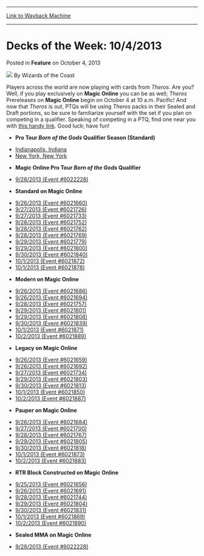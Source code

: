 
---
[Link to Wayback Machine](https://web.archive.org/web/20220129103349/https://magic.wizards.com/en/articles/archive/feature/decks-week-1042013-2013-10-04)

[_metadata_:wayback_url]:- "https://magic.wizards.com/en/articles/archive/feature/decks-week-1042013-2013-10-04"
[_metadata_:wayback_raw_url]:- "https://web.archive.org/web/20220129103349id_/https://magic.wizards.com/en/articles/archive/feature/decks-week-1042013-2013-10-04"
[_metadata_:wayback_capture_timestamp]:- "2022-01-29 10:33:49+00:00"
[_metadata_:description]:- "Players across the world are now playing with cards from Theros. Are you? Well, if you play exclusively on Magic Online you can be as well; Theros Prereleases on Magic Online begin on October 4 at 10 a.m. Pacific! And now that Theros is out, PTQs will be using Theros packs in their Sealed and Draft portions, so be sure to familiarize yourself with the set if you plan on"
[_metadata_:generator]:- "Drupal 7 (http://drupal.org)"
[_metadata_:publish_date]:- "2013-10-04"
---


Decks of the Week: 10/4/2013
============================



 Posted in **Feature**
 on October 4, 2013 






![](https://media.magic.wizards.com/styles/auth_small/public/images/person/wizards_author.jpg)
By Wizards of the Coast












Players across the world are now playing with cards from *Theros*. Are you? Well, if you play exclusively on **Magic Online** you can be as well; *Theros* Prereleases on **Magic Online** begin on October 4 at 10 a.m. Pacific! And now that *Theros* is out, PTQs will be using *Theros* packs in their Sealed and Draft portions, so be sure to familiarize yourself with the set if you plan on competing in a qualifier. Speaking of competing in a PTQ, find one near you with [this handy link](https://www.wizards.com/Magic/TCG/Events.aspx?x=mtg/event/protour/qualifierlist#bog). Good luck; have fun! 


* **Pro Tour *Born of the Gods* Qualifier Season (Standard)**
+ [Indianapolis, Indiana](/en/articles/archive/event-coverage/pro-tour-qualifier-season-top-8-standard-decklists-2013-08-25)
+ [New York, New York](/en/articles/archive/event-coverage/pro-tour-qualifier-season-top-8-standard-decklists-2013-09-14-0)
* **Magic Online Pro Tour *Born of the Gods* Qualifier**
+ [9/28/2013 (Event #6022228)](http://www.wizards.com/Magic/digital/MagicOnlineTourn.aspx?x=mtg/digital/magiconline/tourn/6022228)
* **Standard on Magic Online**
+ [9/26/2013 (Event #6021660)](http://archive.wizards.com/Magic/Digital/MagicOnlineTourn.aspx?x=mtg/digital/magiconline/tourn/6021660)
+ [9/27/2013 (Event #6021726)](http://archive.wizards.com/Magic/Digital/MagicOnlineTourn.aspx?x=mtg/digital/magiconline/tourn/6021726)
+ [9/27/2013 (Event #6021733)](http://archive.wizards.com/Magic/Digital/MagicOnlineTourn.aspx?x=mtg/digital/magiconline/tourn/6021733)
+ [9/28/2013 (Event #6021752)](http://archive.wizards.com/Magic/Digital/MagicOnlineTourn.aspx?x=mtg/digital/magiconline/tourn/6021752)
+ [9/28/2013 (Event #6021762)](http://archive.wizards.com/Magic/Digital/MagicOnlineTourn.aspx?x=mtg/digital/magiconline/tourn/6021762)
+ [9/28/2013 (Event #6021769)](http://archive.wizards.com/Magic/Digital/MagicOnlineTourn.aspx?x=mtg/digital/magiconline/tourn/6021769)
+ [9/29/2013 (Event #6021779)](http://archive.wizards.com/Magic/Digital/MagicOnlineTourn.aspx?x=mtg/digital/magiconline/tourn/6021779)
+ [9/29/2013 (Event #6021800)](http://archive.wizards.com/Magic/Digital/MagicOnlineTourn.aspx?x=mtg/digital/magiconline/tourn/6021800)
+ [9/30/2013 (Event #6021840)](http://archive.wizards.com/Magic/Digital/MagicOnlineTourn.aspx?x=mtg/digital/magiconline/tourn/6021840)
+ [10/1/2013 (Event #6021872)](http://archive.wizards.com/Magic/Digital/MagicOnlineTourn.aspx?x=mtg/digital/magiconline/tourn/6021872)
+ [10/1/2013 (Event #6021878)](http://archive.wizards.com/Magic/Digital/MagicOnlineTourn.aspx?x=mtg/digital/magiconline/tourn/6021878)
* **Modern on Magic Online**
+ [9/26/2013 (Event #6021686)](http://archive.wizards.com/Magic/Digital/MagicOnlineTourn.aspx?x=mtg/digital/magiconline/tourn/6021686)
+ [9/26/2013 (Event #6021694)](http://archive.wizards.com/Magic/Digital/MagicOnlineTourn.aspx?x=mtg/digital/magiconline/tourn/6021694)
+ [9/28/2013 (Event #6021757)](http://archive.wizards.com/Magic/Digital/MagicOnlineTourn.aspx?x=mtg/digital/magiconline/tourn/6021757)
+ [9/29/2013 (Event #6021801)](http://archive.wizards.com/Magic/Digital/MagicOnlineTourn.aspx?x=mtg/digital/magiconline/tourn/6021801)
+ [9/29/2013 (Event #6021808)](http://archive.wizards.com/Magic/Digital/MagicOnlineTourn.aspx?x=mtg/digital/magiconline/tourn/6021808)
+ [9/30/2013 (Event #6021839)](http://archive.wizards.com/Magic/Digital/MagicOnlineTourn.aspx?x=mtg/digital/magiconline/tourn/6021839)
+ [10/1/2013 (Event #6021871)](http://archive.wizards.com/Magic/Digital/MagicOnlineTourn.aspx?x=mtg/digital/magiconline/tourn/6021871)
+ [10/2/2013 (Event #6021889)](http://archive.wizards.com/Magic/Digital/MagicOnlineTourn.aspx?x=mtg/digital/magiconline/tourn/6021889)
* **Legacy on Magic Online**
+ [9/26/2013 (Event #6021659)](http://archive.wizards.com/Magic/Digital/MagicOnlineTourn.aspx?x=mtg/digital/magiconline/tourn/6021659)
+ [9/26/2013 (Event #6021692)](http://archive.wizards.com/Magic/Digital/MagicOnlineTourn.aspx?x=mtg/digital/magiconline/tourn/6021692)
+ [9/27/2013 (Event #6021734)](http://archive.wizards.com/Magic/Digital/MagicOnlineTourn.aspx?x=mtg/digital/magiconline/tourn/6021734)
+ [9/29/2013 (Event #6021803)](http://archive.wizards.com/Magic/Digital/MagicOnlineTourn.aspx?x=mtg/digital/magiconline/tourn/6021803)
+ [9/30/2013 (Event #6021813)](http://archive.wizards.com/Magic/Digital/MagicOnlineTourn.aspx?x=mtg/digital/magiconline/tourn/6021813)
+ [10/1/2013 (Event #6021850)](http://archive.wizards.com/Magic/Digital/MagicOnlineTourn.aspx?x=mtg/digital/magiconline/tourn/6021850)
+ [10/2/2013 (Event #6021887)](http://archive.wizards.com/Magic/Digital/MagicOnlineTourn.aspx?x=mtg/digital/magiconline/tourn/6021887)
* **Pauper on Magic Online**
+ [9/26/2013 (Event #6021684)](http://archive.wizards.com/Magic/Digital/MagicOnlineTourn.aspx?x=mtg/digital/magiconline/tourn/6021684)
+ [9/27/2013 (Event #6021700)](http://archive.wizards.com/Magic/Digital/MagicOnlineTourn.aspx?x=mtg/digital/magiconline/tourn/6021700)
+ [9/28/2013 (Event #6021767)](http://archive.wizards.com/Magic/Digital/MagicOnlineTourn.aspx?x=mtg/digital/magiconline/tourn/6021767)
+ [9/29/2013 (Event #6021805)](http://archive.wizards.com/Magic/Digital/MagicOnlineTourn.aspx?x=mtg/digital/magiconline/tourn/6021805)
+ [9/30/2013 (Event #6021818)](http://archive.wizards.com/Magic/Digital/MagicOnlineTourn.aspx?x=mtg/digital/magiconline/tourn/6021818)
+ [10/1/2013 (Event #6021873)](http://archive.wizards.com/Magic/Digital/MagicOnlineTourn.aspx?x=mtg/digital/magiconline/tourn/6021873)
+ [10/2/2013 (Event #6021883)](http://archive.wizards.com/Magic/Digital/MagicOnlineTourn.aspx?x=mtg/digital/magiconline/tourn/6021883)
* **RTR Block Constructed on Magic Online**
+ [9/25/2013 (Event #6021656)](http://archive.wizards.com/Magic/Digital/MagicOnlineTourn.aspx?x=mtg/digital/magiconline/tourn/6021656)
+ [9/26/2013 (Event #6021691)](http://archive.wizards.com/Magic/Digital/MagicOnlineTourn.aspx?x=mtg/digital/magiconline/tourn/6021691)
+ [9/28/2013 (Event #6021744)](http://archive.wizards.com/Magic/Digital/MagicOnlineTourn.aspx?x=mtg/digital/magiconline/tourn/6021744)
+ [9/29/2013 (Event #6021804)](http://archive.wizards.com/Magic/Digital/MagicOnlineTourn.aspx?x=mtg/digital/magiconline/tourn/6021804)
+ [9/30/2013 (Event #6021831)](http://archive.wizards.com/Magic/Digital/MagicOnlineTourn.aspx?x=mtg/digital/magiconline/tourn/6021831)
+ [10/1/2013 (Event #6021869)](http://archive.wizards.com/Magic/Digital/MagicOnlineTourn.aspx?x=mtg/digital/magiconline/tourn/6021869)
+ [10/2/2013 (Event #6021890)](http://archive.wizards.com/Magic/Digital/MagicOnlineTourn.aspx?x=mtg/digital/magiconline/tourn/6021890)
* **Sealed MMA on Magic Online**
+ [9/28/2013 (Event #6022228)](http://archive.wizards.com/Magic/Digital/MagicOnlineTourn.aspx?x=mtg/digital/magiconline/tourn/6022228)







